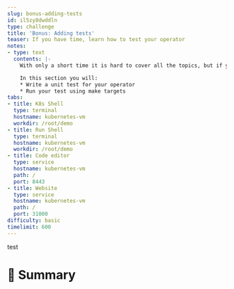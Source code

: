 ```yaml
---
slug: bonus-adding-tests
id: il5zy8dwddln
type: challenge
title: 'Bonus: Adding tests'
teaser: If you have time, learn how to test your operator
notes:
- type: text
  contents: |-
    With only a short time it is hard to cover all the topics, but if you have the time, explore how kubebuilder sets you up for success with a testing framework as well.

    In this section you will:
    * Write a unit test for your operator
    * Run your test using make targets
tabs:
- title: K8s Shell
  type: terminal
  hostname: kubernetes-vm
  workdir: /root/demo
- title: Run Shell
  type: terminal
  hostname: kubernetes-vm
  workdir: /root/demo
- title: Code editor
  type: service
  hostname: kubernetes-vm
  path: /
  port: 8443
- title: Website
  type: service
  hostname: kubernetes-vm
  path: /
  port: 31000
difficulty: basic
timelimit: 600
---
```


test

📕 Summary
==============